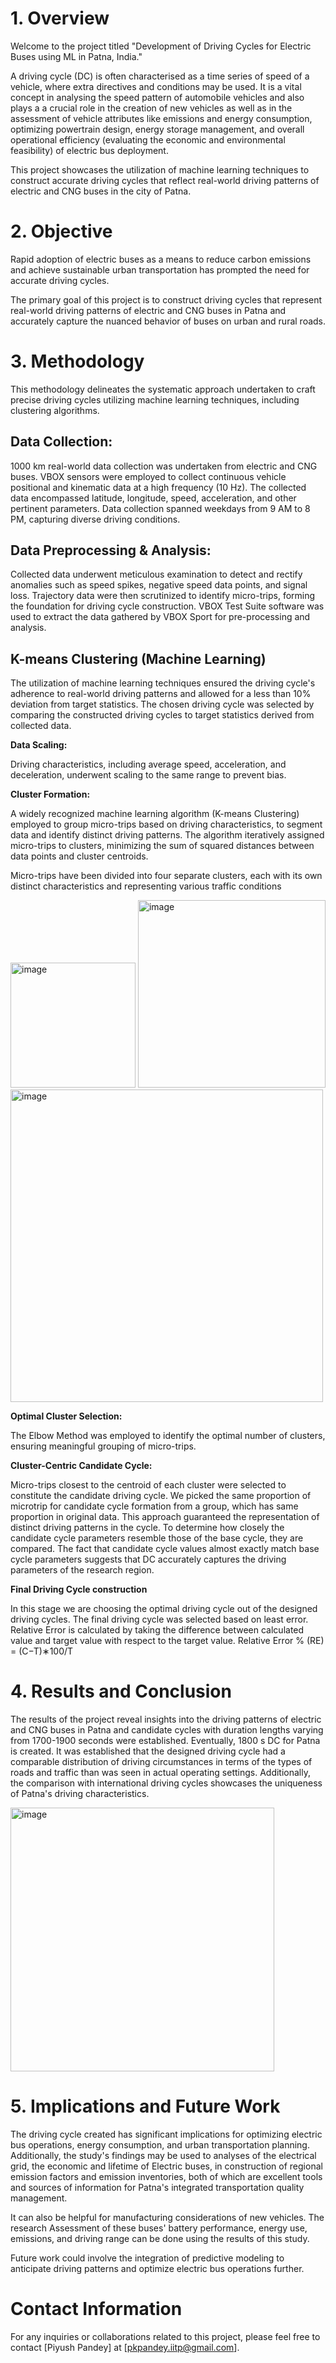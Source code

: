 # 1. Overview
Welcome to the project titled "Development of Driving Cycles for Electric Buses using ML in Patna, India." 

A driving cycle (DC) is often characterised as a time series of speed of a vehicle, where extra directives and conditions may be used. 
It is a vital concept in analysing the speed pattern of automobile vehicles and also plays a a crucial role in the creation of new vehicles as well as in the assessment of vehicle attributes like emissions and energy consumption, optimizing powertrain design, energy storage management, and overall operational efficiency (evaluating the economic and environmental feasibility) of electric bus deployment.

This project showcases the utilization of machine learning techniques to construct accurate driving cycles that reflect real-world driving patterns of electric and CNG buses in the city of Patna.

# 2. Objective
Rapid adoption of electric buses as a means to reduce carbon emissions and achieve sustainable urban transportation has prompted the need for accurate driving cycles.

The primary goal of this project is to construct driving cycles that represent real-world driving patterns of electric and CNG buses in Patna and accurately capture the nuanced behavior of buses on urban and rural roads.

# 3. Methodology
This methodology delineates the systematic approach undertaken to craft precise driving cycles utilizing machine learning techniques, including clustering algorithms.

## Data Collection:
1000 km real-world data collection was undertaken from electric and CNG buses. VBOX sensors were employed to collect continuous vehicle positional and kinematic data at a high frequency (10 Hz). The collected data encompassed latitude, longitude, speed, acceleration, and other pertinent parameters. Data collection spanned weekdays from 9 AM to 8 PM, capturing diverse driving conditions.

## Data Preprocessing & Analysis:
Collected data underwent meticulous examination to detect and rectify anomalies such as speed spikes, negative speed data points, and signal loss. Trajectory data were then scrutinized to identify micro-trips, forming the foundation for driving cycle construction. VBOX Test Suite software was used to extract the data gathered by VBOX
Sport for pre-processing and analysis.

## K-means Clustering (Machine Learning)
The utilization of machine learning techniques ensured the driving cycle's adherence to real-world driving patterns and allowed for a less than 10% deviation from target statistics. The chosen driving cycle was selected by comparing the constructed driving cycles to target statistics derived from collected data. 

**Data Scaling:**

Driving characteristics, including average speed, acceleration, and deceleration, underwent scaling to the same range to prevent bias.

**Cluster Formation:**

A widely recognized machine learning algorithm (K-means Clustering) employed to group micro-trips based on driving characteristics, to segment data and identify distinct driving patterns. The algorithm iteratively assigned micro-trips to clusters, minimizing the sum of squared distances between data points and cluster centroids.

Micro-trips have been divided into four separate clusters, each with its own distinct characteristics and representing various traffic conditions

<img width="200" alt="image" src="https://github.com/pkpandeyiitp/Driving-Cycle-Development/assets/123129440/c3670cb6-a87a-4f79-adc2-f13d55bc636e">

<img width="300" alt="image" src="https://github.com/pkpandeyiitp/Driving-Cycle-Development/assets/123129440/227646de-9f97-4c40-a4ff-48b57e2e2b1d">

<img width="500" alt="image" src="https://github.com/pkpandeyiitp/Driving-Cycle-Development/assets/123129440/60ddeda0-e901-4ac1-8f75-e9266140133e">

**Optimal Cluster Selection:**

The Elbow Method was employed to identify the optimal number of clusters, ensuring meaningful grouping of micro-trips.

**Cluster-Centric Candidate Cycle:** 

Micro-trips closest to the centroid of each cluster were selected to constitute the candidate driving cycle. We picked the same proportion of microtrip for candidate cycle formation from a group, which has same proportion in original data. This approach guaranteed the representation of distinct driving patterns in the cycle. To determine how closely the candidate cycle parameters resemble those of the base cycle, they are compared. The fact that candidate cycle values almost exactly match base cycle parameters suggests that DC accurately captures the driving parameters of the research region.

**Final Driving Cycle construction**

In this stage we are choosing the optimal driving cycle out of the designed driving cycles. The final driving cycle was selected based on least error. Relative Error is calculated by taking the difference between calculated value and target value with respect to the target value. 
Relative Error % (RE) = (C−T)∗100/T 

# 4. Results and Conclusion
The results of the project reveal insights into the driving patterns of electric and CNG buses in Patna and candidate cycles with duration lengths varying from 1700-1900 seconds were established. Eventually, 1800 s DC for Patna is created. It was established that the designed driving cycle had a comparable distribution of driving circumstances in terms of the types of roads and traffic than was seen in actual operating settings. Additionally, the comparison with international driving cycles showcases the uniqueness of Patna's driving characteristics.

<img width="422" alt="image" src="https://github.com/pkpandeyiitp/Driving-Cycle-Development/assets/123129440/45590977-bfa4-4bc1-8447-86d458e05957">

# 5. Implications and Future Work
The driving cycle created has significant implications for optimizing electric bus operations, energy consumption, and urban transportation planning. Additionally, the study's findings may be used to analyses of the electrical grid, the economic and lifetime of Electric buses, in construction of regional emission factors and emission inventories, both of which are excellent tools and sources of information for Patna's integrated transportation quality management.

It can also be helpful for manufacturing considerations of new vehicles. The research Assessment of these buses' battery performance, energy use, emissions, and driving range can be done using the results of this study.

Future work could involve the integration of predictive modeling to anticipate driving patterns and optimize electric bus operations further.

# Contact Information
For any inquiries or collaborations related to this project, please feel free to contact [Piyush Pandey] at [pkpandey.iitp@gmail.com].
